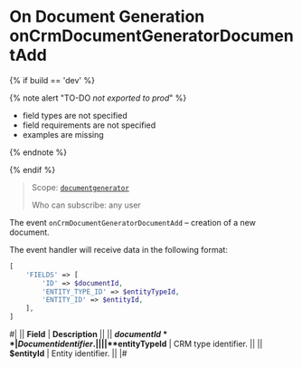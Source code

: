 # On Document Generation onCrmDocumentGeneratorDocumentAdd

{% if build == 'dev' %}

{% note alert "TO-DO _not exported to prod_" %}

- field types are not specified
- field requirements are not specified
- examples are missing

{% endnote %}

{% endif %}

> Scope: [`documentgenerator`](../../scopes/permissions.md)
>
> Who can subscribe: any user

The event `onCrmDocumentGeneratorDocumentAdd` – creation of a new document.

The event handler will receive data in the following format:

```php
[
    'FIELDS' => [
        'ID' => $documentId,
        'ENTITY_TYPE_ID' => $entityTypeId,
        'ENTITY_ID' => $entityId,
    ],
]
```
#|
|| **Field** | **Description** ||
|| **$documentId** | Document identifier. ||
|| **$entityTypeId** | CRM type identifier. ||
|| **$entityId** | Entity identifier. ||
|#